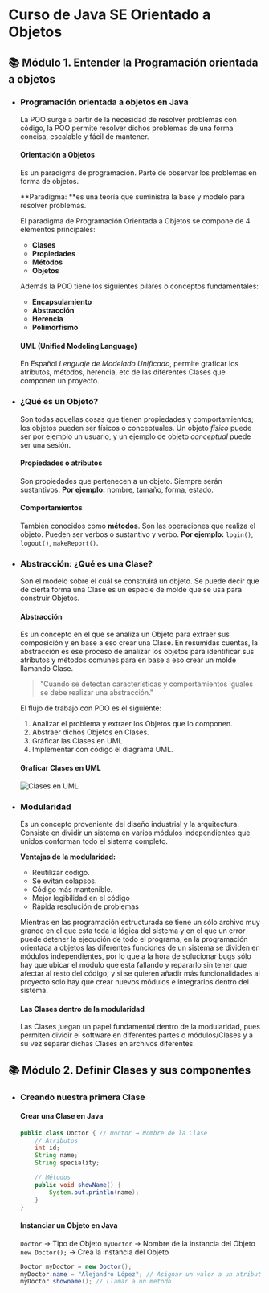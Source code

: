 # Curso de Java SE Orientado a Objetos

## 📚 Módulo 1. Entender la Programación orientada a objetos

- ### Programación orientada a objetos en Java

  La POO surge a partir de la necesidad de resolver problemas con código, la POO permite resolver dichos problemas de una forma concisa, escalable y fácil de mantener.

  #### Orientación a Objetos

  Es un paradigma de programación. Parte de observar los problemas en forma de objetos.

  **Paradigma: **es una teoría que suministra la base y modelo para resolver problemas.

  El paradigma de Programación Orientada a Objetos se compone de 4 elementos principales:

  - **Clases**
  - **Propiedades**
  - **Métodos**
  - **Objetos**

  Además la POO tiene los siguientes pilares o conceptos fundamentales:

  - **Encapsulamiento**
  - **Abstracción**
  - **Herencia**
  - **Polimorfismo**

  #### UML (Unified Modeling Language)

  En Español *Lenguaje de Modelado Unificado*, permite graficar los atributos, métodos, herencia, etc de las diferentes Clases que componen un proyecto.

- ### ¿Qué es un Objeto?

  Son todas aquellas cosas que tienen propiedades y comportamientos; los objetos pueden ser físicos o conceptuales. Un objeto *físico* puede ser por ejemplo un usuario, y un ejemplo de objeto *conceptual* puede ser una sesión.

  #### Propiedades o atributos

  Son propiedades que pertenecen a un objeto. Siempre serán sustantivos. **Por ejemplo:** nombre, tamaño, forma, estado.

  #### Comportamientos

  También conocidos como **métodos**. Son las operaciones que realiza el objeto. Pueden ser verbos o sustantivo y verbo. **Por ejemplo:** ``login()``, ``logout()``, ``makeReport()``.

- ### Abstracción: ¿Qué es una Clase?

  Son el modelo sobre el cuál se construirá un objeto. Se puede decir que de cierta forma una Clase es un especie de molde que se usa para construir Objetos.

  #### Abstracción

  Es un concepto en el que se analiza un Objeto para extraer sus composición y en base a eso crear una Clase. En resumidas cuentas, la abstracción es ese proceso de analizar los  objetos para identificar sus atributos y métodos comunes para en base a  eso crear un molde llamando Clase.

  > "Cuando se detectan características y comportamientos iguales se debe realizar una abstracción."

  El flujo de trabajo con POO es el siguiente:

  1. Analizar el problema y extraer los Objetos que lo componen.
  2. Abstraer dichos Objetos en Clases.
  3. Gráficar las Clases en UML
  4. Implementar con código el diagrama UML.

  #### Graficar Clases en UML

  ![Clases en UML](https://i.imgur.com/Li7Ndkf.png)

- ### Modularidad

  Es un concepto proveniente del diseño industrial y la arquitectura. Consiste en dividir un sistema en varios módulos independientes que unidos conforman todo el sistema completo.

  **Ventajas de la modularidad:**

  - Reutilizar código.
  - Se evitan colapsos.
  - Código más mantenible.
  - Mejor legibilidad en el código
  - Rápida resolución de problemas

  Mientras en las programación estructurada se tiene un sólo archivo muy  grande en el que esta toda la lógica del sistema y en el que un error  puede detener la ejecución de todo el programa, en la programación  orientada a objetos las diferentes funciones de un sistema se dividen en módulos independientes, por lo que a la hora de solucionar bugs sólo  hay que ubicar el módulo que esta fallando y repararlo sin tener que  afectar al resto del código; y si se quieren añadir más funcionalidades  al proyecto solo hay que crear nuevos módulos e integrarlos dentro del  sistema.

  #### Las Clases dentro de la modularidad

  Las Clases juegan un papel fundamental dentro de la modularidad, pues permiten dividir el software en diferentes partes o módulos/Clases y a su vez separar dichas Clases en archivos diferentes.

## 📚 Módulo 2. Definir Clases y sus componentes

- ### Creando nuestra primera Clase

  #### Crear una Clase en Java

  ````java
  public class Doctor { // Doctor → Nombre de la Clase
      // Atributos
      int id;
      String name;
      String speciality;
  
      // Métodos
      public void showName() {
          System.out.println(name);
      }
  }
  ````

  #### Instanciar un Objeto en Java

  ``Doctor`` → Tipo de Objeto ``myDoctor`` → Nombre de la instancia del Objeto ``new Doctor();`` → Crea la instancia del Objeto

  ````java
  Doctor myDoctor = new Doctor();
  myDoctor.name = "Alejandro López"; // Asignar un valor a un atributo
  myDoctor.showname(); // Llamar a un método
  ````

  



